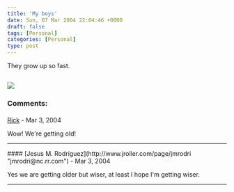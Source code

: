 ```yaml
---
title: 'My boys'
date: Sun, 07 Mar 2004 22:04:46 +0000
draft: false
tags: [Personal]
categories: [Personal]
type: post
---
```


They grow up so fast.

![](http://jroller.com/resources/jmrodri/Together.jpg)
---
### Comments:
#### 
[Rick]( "") - <time datetime="2004-03-10 07:59:17">Mar 3, 2004</time>

Wow! We're getting old!
<hr />
#### 
[Jesus M. Rodriguez](http://www.jroller.com/page/jmrodri "jmrodri@nc.rr.com") - <time datetime="2004-03-10 09:34:11">Mar 3, 2004</time>

Yes we are getting older but wiser, at least I hope I'm getting wiser.
<hr />
